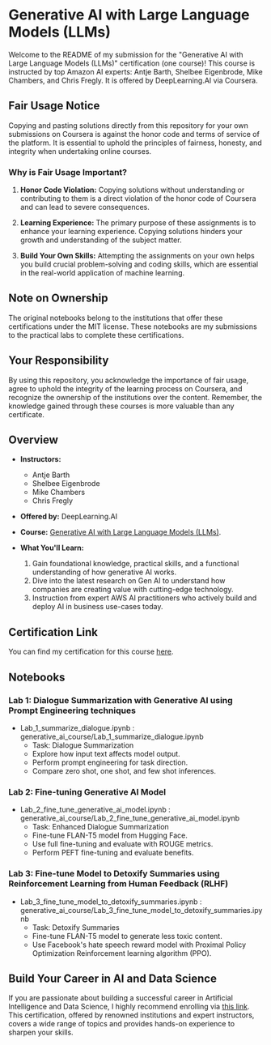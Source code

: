 # Generative AI with Large Language Models (LLMs)

Welcome to the README of my submission for  the "Generative AI with Large Language Models (LLMs)" certification (one course)! This course is instructed by top Amazon AI experts: Antje Barth, Shelbee Eigenbrode, Mike Chambers, and Chris Fregly. It is offered by DeepLearning.AI via Coursera.

## Fair Usage Notice

Copying and pasting solutions directly from this repository for your own submissions on Coursera is against the honor code and terms of service of the platform. It is essential to uphold the principles of fairness, honesty, and integrity when undertaking online courses.

### Why is Fair Usage Important?

1. **Honor Code Violation:** Copying solutions without understanding or contributing to them is a direct violation of the honor code of Coursera and can lead to severe consequences.

2. **Learning Experience:** The primary purpose of these assignments is to enhance your learning experience. Copying solutions hinders your growth and understanding of the subject matter.

3. **Build Your Own Skills:** Attempting the assignments on your own helps you build crucial problem-solving and coding skills, which are essential in the real-world application of machine learning.

## Note on Ownership

The original notebooks belong to the institutions that offer these certifications under the MIT license. These notebooks are my submissions to the practical labs to complete these certifications.

## Your Responsibility

By using this repository, you acknowledge the importance of fair usage, agree to uphold the integrity of the learning process on Coursera, and recognize the ownership of the institutions over the content. Remember, the knowledge gained through these courses is more valuable than any certificate.

## Overview

- **Instructors:**
  - Antje Barth
  - Shelbee Eigenbrode
  - Mike Chambers
  - Chris Fregly
    
- **Offered by:** DeepLearning.AI
  
- **Course:** [Generative AI with Large Language Models (LLMs)](https://www.coursera.org/learn/generative-ai-with-llms).
  
- **What You'll Learn:**
  1. Gain foundational knowledge, practical skills, and a functional understanding of how generative AI works.
  2. Dive into the latest research on Gen AI to understand how companies are creating value with cutting-edge technology.
  3. Instruction from expert AWS AI practitioners who actively build and deploy AI in business use-cases today.

## Certification Link

You can find my certification for this course [here](https://coursera.org/share/922e88ee77eb6c36e31e22571b3518d2).

## Notebooks

### Lab 1: Dialogue Summarization with Generative AI using Prompt Engineering techniques

- Lab_1_summarize_dialogue.ipynb : generative_ai_course/Lab_1_summarize_dialogue.ipynb
  - Task: Dialogue Summarization
  - Explore how input text affects model output.
  - Perform prompt engineering for task direction.
  - Compare zero shot, one shot, and few shot inferences.

### Lab 2: Fine-tuning Generative AI Model

- Lab_2_fine_tune_generative_ai_model.ipynb : generative_ai_course/Lab_2_fine_tune_generative_ai_model.ipynb
  - Task: Enhanced Dialogue Summarization
  - Fine-tune FLAN-T5 model from Hugging Face.
  - Use full fine-tuning and evaluate with ROUGE metrics.
  - Perform PEFT fine-tuning and evaluate benefits.

### Lab 3: Fine-tune Model to Detoxify Summaries using Reinforcement Learning from Human Feedback (RLHF)

- Lab_3_fine_tune_model_to_detoxify_summaries.ipynb : generative_ai_course/Lab_3_fine_tune_model_to_detoxify_summaries.ipynb
  - Task: Detoxify Summaries
  - Fine-tune FLAN-T5 model to generate less toxic content.
  - Use Facebook's hate speech reward model with Proximal Policy Optimization Reinforcement learning algorithm (PPO).

## Build Your Career in AI and Data Science

If you are passionate about building a successful career in Artificial Intelligence and Data Science, I highly recommend enrolling via [this link](https://www.coursera.org/learn/generative-ai-with-llms?). This certification, offered by renowned institutions and expert instructors, covers a wide range of topics and provides hands-on experience to sharpen your skills.
